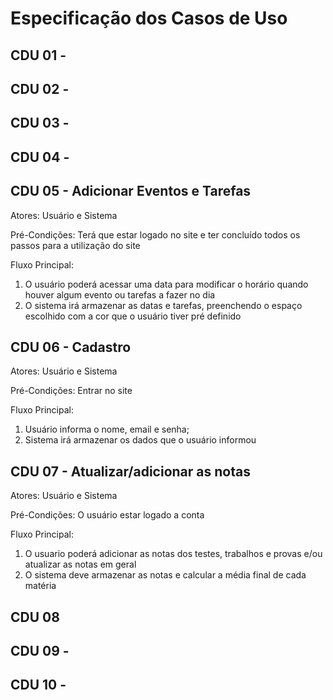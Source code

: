 # Especificação dos Casos de Uso

## CDU 01 -

## CDU 02 -

## CDU 03 -

## CDU 04 -

## CDU 05 - Adicionar Eventos e Tarefas
Atores: Usuário e Sistema

Pré-Condições: Terá que estar logado no site e ter concluído todos os passos para a utilização do site

Fluxo Principal:
1. O usuário poderá acessar uma data para modificar o horário quando houver algum evento ou tarefas a fazer no dia
2. O sistema irá armazenar as datas e tarefas, preenchendo o espaço escolhido com a cor que o usuário tiver pré definido

## CDU 06 - Cadastro
Atores: Usuário e Sistema

Pré-Condições: Entrar no site

Fluxo Principal:
1. Usuário informa o nome, email e senha;
2. Sistema irá armazenar os dados que o usuário informou


## CDU 07 - Atualizar/adicionar as notas
Atores: Usuário e Sistema

Pré-Condições: O usuário estar logado a conta

Fluxo Principal:
1. O usuario poderá adicionar as notas dos testes, trabalhos e provas e/ou atualizar as notas em geral
2. O sistema deve armazenar as notas e calcular a média final de cada matéria





## CDU 08

## CDU 09 -

## CDU 10 -
